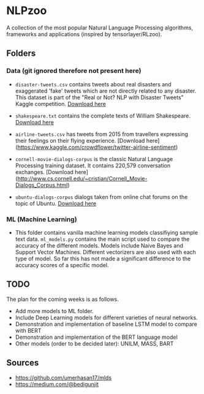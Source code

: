 # NLPzoo
A collection of the most popular Natural Language Processing algorithms, frameworks and applications (inspired by tensorlayer/RLzoo).

## Folders

### Data (git ignored therefore not present here)
* `disaster-tweets.csv` contains tweets about real disasters and exaggerated 'fake' tweets which are not directly related to any disaster. This dataset is part of the "Real or Not? NLP with Disaster Tweets" Kaggle competition. [Download here](https://www.kaggle.com/c/nlp-getting-started/data)

* `shakespeare.txt` contains the complete texts of William Shakespeare. [Download here](https://ocw.mit.edu/ans7870/6/6.006/s08/lecturenotes/files/t8.shakespeare.txt)
 
* `airline-tweets.csv` has tweets from 2015 from travellers expressing their feelings on their flying experience. [Download here] (https://www.kaggle.com/crowdflower/twitter-airline-sentiment)

* `cornell-movie-dialogs-corpus` is the classic Natural Language Processing training dataset. It contains 220,579 conversation exchanges. [Download here] (http://www.cs.cornell.edu/~cristian/Cornell_Movie-Dialogs_Corpus.html)

* `ubuntu-dialogs-corpus` dialogs taken from online chat forums on the topic of Ubuntu. [Download here](http://dataset.cs.mcgill.ca/ubuntu-corpus-1.0/)

### ML (Machine Learning)
* This folder contains vanilla machine learning models classifiying sample text data. `ml_models.py` contains the main script used to compare the accuracy of the different models. Models include Naive Bayes and Support Vector Machines. Different vectorizers are also used with each type of model. So far this has not made a significant difference to the accuracy scores of a specific model. 

## TODO

The plan for the coming weeks is as follows. 
* Add more models to ML folder.
* Include Deep Learning models for different varieties of neural networks. 
* Demonstration and implementation of baseline LSTM model to compare with BERT
* Demonstration and implementation of the BERT language model
* Other models (order to be decided later): UNILM, MASS, BART

## Sources

* https://github.com/umerhasan17/mlds
* https://medium.com/@bedigunjit
